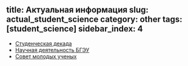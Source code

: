 title: Актуальная информация
slug: actual_student_science
category: other
tags: [student_science]
sidebar_index: 4
---

- [Студенческая декада](http://nir.bseu.by/scientific/study/molod_v_nauke.htm)
- [Научная деятельность БГЭУ](http://nir.bseu.by/)
- [Совет молодых ученых](http://nir.bseu.by/scientific/sovet_yang.htm)